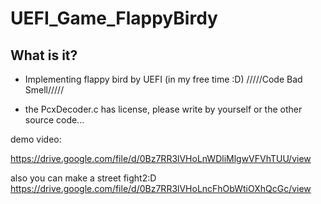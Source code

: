 # UEFI_Game_FlappyBirdy
 

## What is it?
- Implementing flappy bird by UEFI
 (in my free time :D)
/////Code Bad Smell/////

- the PcxDecoder.c has license, please write by yourself or the other source code...


demo video:

https://drive.google.com/file/d/0Bz7RR3lVHoLnWDliMlgwVFVhTUU/view

also you can make a street fight2:D
https://drive.google.com/file/d/0Bz7RR3lVHoLncFhObWtiOXhQcGc/view
